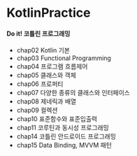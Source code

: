 # KotlinPractice

<h4> Do it! 코틀린 프로그래밍 </h4> 

<ul>
  <li> chap02 Kotlin 기본 </li>
  <li> chap03 Functional Programming </li>
  <li> chap04 프로그램 흐름제어 </li>
  <li> chap05 클래스와 객체 </li>
  <li> chap06 프로퍼티 </li>
  <li> chap07 다양한 종류의 클래스와 인터페이스 </li>
  <li> chap08 제네릭과 배열 </li>
  <li> chap09 컬렉션 </li>
  <li> chap10 표준함수와 표준입출력 </li>
  <li> chap11 코루틴과 동시성 프로그래밍 </li>
  <li> chap14 코틀린 안드로이드 프로그래밍 </li>
  <li> chap15 Data Binding, MVVM 패턴 </li>
</ul>
